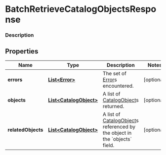 
# BatchRetrieveCatalogObjectsResponse

### Description



## Properties
Name | Type | Description | Notes
------------ | ------------- | ------------- | -------------
**errors** | [**List&lt;Error&gt;**](Error.md) | The set of [Error](#type-error)s encountered. |  [optional]
**objects** | [**List&lt;CatalogObject&gt;**](CatalogObject.md) | A list of [CatalogObject](#type-catalogobject)s returned. |  [optional]
**relatedObjects** | [**List&lt;CatalogObject&gt;**](CatalogObject.md) | A list of [CatalogObject](#type-catalogobject)s referenced by the object in the &#x60;objects&#x60; field. |  [optional]



